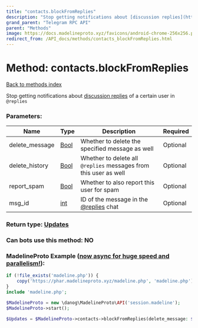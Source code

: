```yaml
---
title: "contacts.blockFromReplies"
description: "Stop getting notifications about [discussion replies](https://core.telegram.org/api/discussion) of a certain user in `@replies`"
grand_parent: "Telegram RPC API"
parent: "Methods"
image: https://docs.madelineproto.xyz/favicons/android-chrome-256x256.png
redirect_from: /API_docs/methods/contacts_blockFromReplies.html
---
```

# Method: contacts.blockFromReplies
[Back to methods index](index.html)



Stop getting notifications about [discussion replies](https://core.telegram.org/api/discussion) of a certain user in `@replies`

### Parameters:

| Name     |    Type       | Description | Required |
|----------|---------------|-------------|----------|
|delete\_message|[Bool](/API_docs/types/Bool.html) | Whether to delete the specified message as well | Optional|
|delete\_history|[Bool](/API_docs/types/Bool.html) | Whether to delete all `@replies` messages from this user as well | Optional|
|report\_spam|[Bool](/API_docs/types/Bool.html) | Whether to also report this user for spam | Optional|
|msg\_id|[int](/API_docs/types/int.html) | ID of the message in the [@replies](https://core.telegram.org/api/discussion#replies) chat | Optional|


### Return type: [Updates](/API_docs/types/Updates.html)

### Can bots use this method: **NO**


### MadelineProto Example ([now async for huge speed and parallelism!](https://docs.madelineproto.xyz/docs/ASYNC.html)):


```php
if (!file_exists('madeline.php')) {
    copy('https://phar.madelineproto.xyz/madeline.php', 'madeline.php');
}
include 'madeline.php';

$MadelineProto = new \danog\MadelineProto\API('session.madeline');
$MadelineProto->start();

$Updates = $MadelineProto->contacts->blockFromReplies(delete_message: $Bool, delete_history: $Bool, report_spam: $Bool, msg_id: $int, );
```

